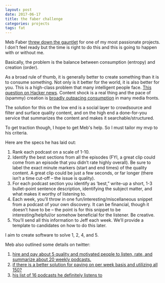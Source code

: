 ```yaml
---
layout: post
date: 2017-06-17
title: the faber challenge
categories: projects
tags: fat
---
```


Meb Faber [threw down the gauntlet](http://mebfaber.com/2017/06/07/owe-160000-mba-get-paid-receive-masters-investing/) for one of my most passionate projects. I don't feel ready but the time is right to do this and this is going to happen with or without me.

Basically, the problem is the balance between consumption (entropy) and creation (order).

As a broad rule of thumb, it is generally better to create something than it is to consume something. Not only is it better for the world, it is also better for you. This is a high-class problem that many intelligent people face. [This question on Hacker news](https://news.ycombinator.com/item?id=14386394&source=techstories.org). Content shock is a real thing and the pace of (spammy) creation is [broadly outpacing consumption](https://www.businessesgrow.com/2014/01/06/content-shock/) in many media fronts.

The solution for this on the low end is a social layer to crowdsource and filter and surface quality content, and on the high end a done-for-you service that summarizes the content and makes it searchable/structured.

To get traction though, I hope to get Meb's help. So I must tailor my mvp to his criteria.

Here are the specs he has laid out:
1. Rank each podcast on a scale of 1-10.
2. Identify the best sections from all the episodes (FYI, a great clip could come from an episode that you didn’t rate highly overall). Be sure to label the exact minute markers (start and end times) of the quality content. A great clip could be just a few seconds, or far longer (there isn’t a time cut-off – the issue is quality).
3. For each podcast section you identify as ‘best,” write-up a short, 1-3 bullet-point sentence description, identifying the subject matter, and what makes it worthy of listening to.
4. Each week, you’ll throw in one fun/interesting/miscellaneous snippet from a podcast of your own discovery. It can be financial, though it doesn’t have to be – the point is for this snippet to be interesting/helpful/or somehow beneficial for the listener. Be creative.
5. You’ll send all this information to Jeff each week. We’ll provide a template to candidates on how to do this later.

I aim to create software to solve 1, 2, 4, and 5.

Meb also outlined some details on twitter:
1. [hire and pay about 5 quality and motivated people to listen, rate, and summarize about 20 weekly podcasts.](https://twitter.com/MebFaber/status/875764151674585088)
2. [if there is a better solution for paying on per week basis and utilizing all 150?](https://twitter.com/MebFaber/status/875764528637648897)
3. [his list of 16 podcasts he definitely listens to](https://twitter.com/MebFaber/status/870686357089165317)

